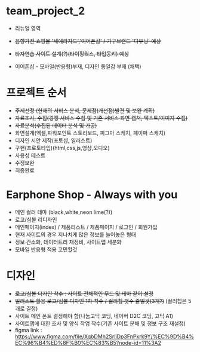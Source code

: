 # team_project_2
- 리뉴얼 영역
- ~~음향가전 쇼핑몰 '셰에라자드','이어폰샵' / 가구브랜드 '다우닝' 예상~~
- ~~타자연습 사이트 설계(?)(타이핑웍스, 타입몽키) 예상~~

- 이어폰샵 - 모바일(반응형)부재, 디자인 통일감 부재 (채택)

# 프로젝트 순서
- ~~주제선정 (현재의 서비스 분석, 문제점(개선점)발견 및 보완 계획)~~
- ~~자료조사, 수집(경쟁 서비스 수집 및 기존 서비스 화면 캡쳐, 텍스트/이미지 수집)~~
- ~~자료분석(수집된 데이터 분석 및 가공)~~
- 화면설계(엑셀,파워포인트 스토리보드, 피그마 스케치, 페이퍼 스케치)
- 디자인 시안 제작(포토샵, 일러스트)
- 구현(프로토타입)(html,css,js,영상,오디오)
- 사용성 테스트
- 수정보완
- 최종완료

# Earphone Shop - Always with you
- 메인 컬러 테마 (black,white,neon lime(?))
- 로고/심볼 리디자인
- 메인페이지(index) / 제품리스트 / 제품페이지 / 로그인 / 회원가입
- 현재 사이트의 경우 지나치게 많은 정보를 늘어놓은 형태
- 정보 간소화, 데이터트리 재정비, 사이트맵 세분화
- 모바일 반응형 적용 고민할것

# 디자인
- ~~로고/심볼 디자인 착수 : 사이트 전체적인 무드 및 테마 같이 설정~~
- ~~일러스트 활용 로고/심볼 디자인 1차 착수 / 컬러칩 갯수 줄일것(3개?)~~ (컬러칩은 5개로 결정)
- 사이트 메인 폰트 결정해야 함(나눔고딕 코딩, 네이버 D2C 코딩, 고딕 A1)
- 사이트맵에 대한 조사 및 양식 작업 착수(기존 사이트 분해 및 정보 구조 재설정)
- figma link : https://www.figma.com/file/XqbDMh2SrIiDp3FnPkrk9Y/%EC%9D%B4%EC%96%B4%ED%8F%B0%EC%83%B5?node-id=11%3A2